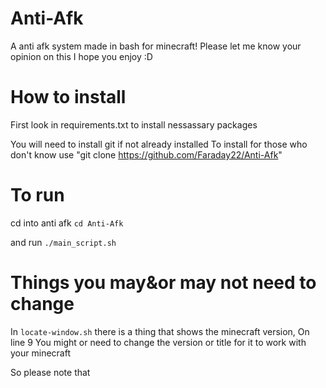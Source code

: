 # Anti-Afk
A anti afk system made in bash for minecraft!
Please let me know your opinion on this
I hope you enjoy :D

# How to install
First look in requirements.txt to install nessassary packages

You will need to install git if not already installed
To install for those who don't know use "git clone https://github.com/Faraday22/Anti-Afk"

# To run
cd into anti afk
```cd Anti-Afk```

and run ```./main_script.sh```

# Things you may&or may not need to change

In ```locate-window.sh``` there is a thing that shows the minecraft version, 
On line 9
You might or need to change the version or title for it to work with your minecraft

So please note that

